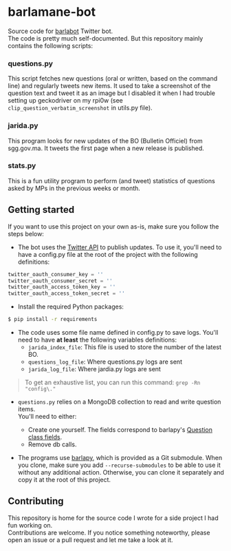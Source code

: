 # barlamane-bot

Source code for [barlabot](https://twitter.com/barlabot) Twitter bot.\
The code is pretty much self-documented. But this repository mainly contains the following scripts:

### questions.py

This script fetches new questions (oral or written, based on the command line) and regularly tweets
new items.
It used to take a screenshot of the question text  and tweet it as an image but I disabled it when I had trouble setting up geckodriver on my rpi0w (see `clip_question_verbatim_screenshot` in utils.py file).

### jarida.py

This program looks for new updates of the BO (Bulletin Officiel) from sgg.gov.ma. It tweets the first page when a new release is published.

### stats.py

This is a fun utility program to perform (and tweet) statistics of questions asked by MPs in the previous weeks or month.

## Getting started

If you want to use this project on your own as-is, make sure you follow the steps below:

* The bot uses the [Twitter API](https://developers.twitter.com/) to publish updates. To use it, you'll need to have a config.py file at the root of the project with the following definitions:

```python
twitter_oauth_consumer_key = ''
twitter_oauth_consumer_secret = ''
twitter_oauth_access_token_key = ''
twitter_oauth_access_token_secret = ''
```

* Install the required Python packages:

```bash
$ pip install -r requirements
``` 

* The code uses some file name defined in config.py to save logs. You'll need to have **at least** the following variables definitions:
    * `jarida_index_file`: This file is used to store the number of the latest BO.
    * `questions_log_file`: Where questions.py logs are sent
    * `jarida_log_file`: Where jardia.py logs are sent

> To get an exhaustive list, you can run this command: `grep -Rn "config\."` 

* `questions.py` relies on a MongoDB collection to read and write question items.\
You'll need to either:
    * Create one yourself. The fields correspond to barlapy's [Question class fields](https://github.com/openbarlamane/barlapy/blob/master/barlapy/question.py#L10).
    * Remove db calls.

* The programs use [barlapy](https://github.com/openbarlamane/barlapy), which is provided as a Git submodule.
When you clone, make sure you add `--recurse-submodules` to be able to use it without any additional action.
Otherwise, you can clone it separately and copy it at the root of this project.

## Contributing

This repository is home for the source code I wrote for a side project I had fun working on.\
Contributions are welcome. If you notice something noteworthy, please open an issue or a pull request and let me take a look at it.
